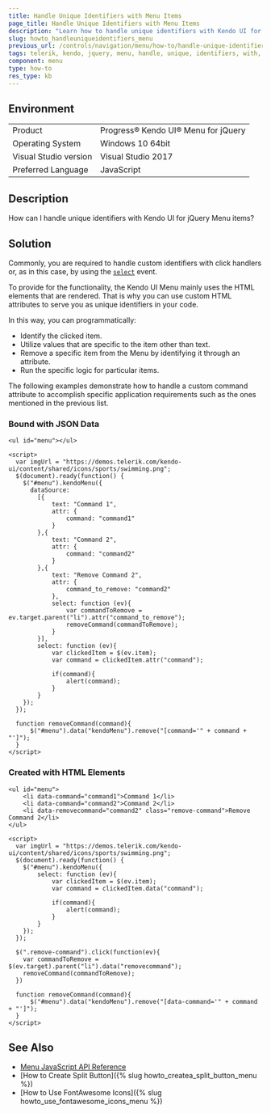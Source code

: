 ```yaml
---
title: Handle Unique Identifiers with Menu Items
page_title: Handle Unique Identifiers with Menu Items 
description: "Learn how to handle unique identifiers with Kendo UI for jQuery Menu items."
slug: howto_handleuniqueidentifiers_menu
previous_url: /controls/navigation/menu/how-to/handle-unique-identifiers
tags: telerik, kendo, jquery, menu, handle, unique, identifiers, with, items
component: menu
type: how-to
res_type: kb
---
```


## Environment

<table>
 <tr>
  <td>Product</td>
  <td>Progress® Kendo UI® Menu for jQuery</td>
 </tr>
 <tr>
  <td>Operating System</td>
  <td>Windows 10 64bit</td>
 </tr>
 <tr>
  <td>Visual Studio version</td>
  <td>Visual Studio 2017</td>
 </tr>
 <tr>
  <td>Preferred Language</td>
  <td>JavaScript</td>
 </tr>
</table>

## Description

How can I handle unique identifiers with Kendo UI for jQuery Menu items?

## Solution

Commonly, you are required to handle custom identifiers with click handlers or, as in this case, by using the [`select`](/api/javascript/ui/menu/events/select) event.

To provide for the functionality, the Kendo UI Menu mainly uses the HTML elements that are rendered. That is why you can use custom HTML attributes to serve you as unique identifiers in your code.  

In this way, you can programmatically:

* Identify the clicked item.
* Utilize values that are specific to the item other than text.
* Remove a specific item from the Menu by identifying it through an attribute.
* Run the specific logic for particular items.

The following examples demonstrate how to handle a custom command attribute to accomplish specific application requirements such as the ones mentioned in the previous list.

### Bound with JSON Data



```dojo
<ul id="menu"></ul>

<script>
  var imgUrl = "https://demos.telerik.com/kendo-ui/content/shared/icons/sports/swimming.png";
  $(document).ready(function() {
    $("#menu").kendoMenu({
      dataSource:
        [{
            text: "Command 1",
            attr: {
                command: "command1"
            }
        },{
            text: "Command 2",
            attr: {
                command: "command2"
            }
        },{
            text: "Remove Command 2",
            attr: {
                command_to_remove: "command2"
            },
            select: function (ev){
                var commandToRemove = ev.target.parent("li").attr("command_to_remove");
                removeCommand(commandToRemove);
            }
        }],
        select: function (ev){
            var clickedItem = $(ev.item);
            var command = clickedItem.attr("command");

            if(command){
                alert(command);
            }
        }
    });
  });

  function removeCommand(command){
      $("#menu").data("kendoMenu").remove("[command='" + command + "']");
  }
</script>
```

### Created with HTML Elements



```dojo
<ul id="menu">
    <li data-command="command1">Command 1</li>
    <li data-command="command2">Command 2</li>
    <li data-removecommand="command2" class="remove-command">Remove Command 2</li>
</ul>

<script>
  var imgUrl = "https://demos.telerik.com/kendo-ui/content/shared/icons/sports/swimming.png";
  $(document).ready(function() {
    $("#menu").kendoMenu({
        select: function (ev){
            var clickedItem = $(ev.item);
            var command = clickedItem.data("command");

            if(command){
                alert(command);
            }
        }
    });
  });

  $(".remove-command").click(function(ev){
    var commandToRemove = $(ev.target).parent("li").data("removecommand");
    removeCommand(commandToRemove);
  })

  function removeCommand(command){
      $("#menu").data("kendoMenu").remove("[data-command='" + command + "']");
  }
</script>
```

## See Also

* [Menu JavaScript API Reference](/api/javascript/ui/menu)
* [How to Create Split Button]({% slug howto_createa_split_button_menu %})
* [How to Use FontAwesome Icons]({% slug howto_use_fontawesome_icons_menu %})

